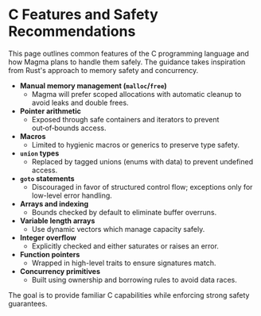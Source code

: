# C Features and Safety Recommendations

This page outlines common features of the C programming language and how Magma plans to handle them safely. The guidance takes inspiration from Rust's approach to memory safety and concurrency.

- **Manual memory management (`malloc`/`free`)**
  - Magma will prefer scoped allocations with automatic cleanup to avoid leaks and double frees.
- **Pointer arithmetic**
  - Exposed through safe containers and iterators to prevent out‑of‑bounds access.
- **Macros**
  - Limited to hygienic macros or generics to preserve type safety.
- **`union` types**
  - Replaced by tagged unions (enums with data) to prevent undefined access.
- **`goto` statements**
  - Discouraged in favor of structured control flow; exceptions only for low-level error handling.
- **Arrays and indexing**
  - Bounds checked by default to eliminate buffer overruns.
- **Variable length arrays**
  - Use dynamic vectors which manage capacity safely.
- **Integer overflow**
  - Explicitly checked and either saturates or raises an error.
- **Function pointers**
  - Wrapped in high-level traits to ensure signatures match.
- **Concurrency primitives**
  - Built using ownership and borrowing rules to avoid data races.

The goal is to provide familiar C capabilities while enforcing strong safety guarantees.
